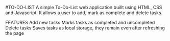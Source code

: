 #TO-DO-LIST
A simple To-Do-List web application buillt using HTML, CSS and Javascript. It allows a user to add, mark as complete and delete tasks.

FEATURES
 Add new tasks
 Marks tasks as completed and uncompleted
 Delete tasks
 Saves tasks as local storage, they remain even after refreshing the page
